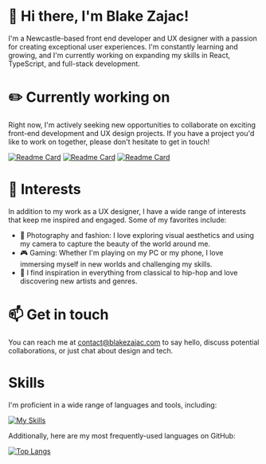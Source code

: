 # 👋 Hi there, I'm Blake Zajac!
I'm a Newcastle-based front end developer and UX designer with a passion for creating exceptional user experiences. I'm constantly learning and growing, and I'm currently working on expanding my skills in React, TypeScript, and full-stack development.

# ✏️ Currently working on
Right now, I'm actively seeking new opportunities to collaborate on exciting front-end development and UX design projects. If you have a project you'd like to work on together, please don't hesitate to get in touch!

[![Readme Card](https://github-readme-stats.vercel.app/api/pin/?username=BlakeZajac&repo=blake-zajac&hide_description=true)](https://github.com/BlakeZajac/blake-zajac)
[![Readme Card](https://github-readme-stats.vercel.app/api/pin/?username=BlakeZajac&repo=airbnb&hide_description=true)](https://github.com/BlakeZajac/airbnb)
[![Readme Card](https://github-readme-stats.vercel.app/api/pin/?username=BlakeZajac&repo=discord&hide_description=true)](https://github.com/BlakeZajac/discord)

# 👀 Interests
In addition to my work as a UX designer, I have a wide range of interests that keep me inspired and engaged. Some of my favorites include:

- 🎨 Photography and fashion: I love exploring visual aesthetics and using my camera to capture the beauty of the world around me.
- 🎮 Gaming: Whether I'm playing on my PC or my phone, I love immersing myself in new worlds and challenging my skills.
- 🎵 I find inspiration in everything from classical to hip-hop and love discovering new artists and genres.

# 📫 Get in touch
You can reach me at contact@blakezajac.com to say hello, discuss potential collaborations, or just chat about design and tech.

# Skills
I'm proficient in a wide range of languages and tools, including:

[![My Skills](https://skillicons.dev/icons?i=react,nextjs,typescript,js,tailwind,sass,php,wordpress,figma)](https://skillicons.dev)

Additionally, here are my most frequently-used languages on GitHub:

[![Top Langs](https://github-readme-stats.vercel.app/api/top-langs/?username=BlakeZajac&layout=compact)](https://github.com/anuraghazra/github-readme-stats)
<!---
BlakeZajac/BlakeZajac is a ✨ special ✨ repository because its `README.md` (this file) appears on your GitHub profile.
You can click the Preview link to take a look at your changes.
--->
